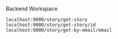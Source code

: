 Backend Workspace

```routes
localhost:9000/story/get-story
localhost:9000/story/get-story/id
localhost:9000/story/get-by-email/email
```

